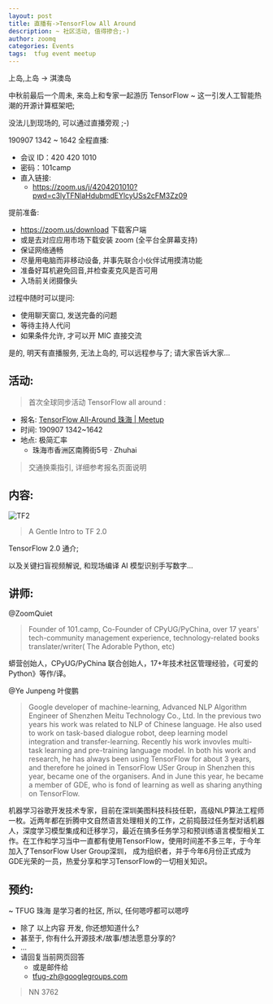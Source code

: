 ```yaml
---
layout: post
title: 直播有->TensorFlow All Around
description: ~ 社区活动, 值得掺合;-)
author: zoomq
categories: Events
tags:  tfug event meetup
---
```



上岛,上岛 -> 淇澳岛

中秋前最后一个周未, 来岛上和专家一起游历 TensorFlow ~ 
这一引发人工智能热潮的开源计算框架吧;

没法儿到现场的, 可以通过直播旁观 ;-)

<!--more-->


190907 1342 ~ 1642 全程直播:

- 会议 ID：420 420 1010
- 密码：101camp
- 直入链接:
    + https://zoom.us/j/4204201010?pwd=c3lyTFNlaHdubmdEYlcyUSs2cFM3Zz09

提前准备:

- https://zoom.us/download 下载客户端
- 或是去对应应用市场下载安装 zoom (全平台全屏幕支持)
- 保证网络通畅
- 尽量用电脑而非移动设备, 并事先联合小伙伴试用摸清功能
- 准备好耳机避免回音,并检查麦克风是否可用
- 入场前关闭摄像头

过程中随时可以提问:

- 使用聊天窗口, 发送完备的问题
- 等待主持人代问
- 如果条件允许, 才可以开 MIC 直接交流

是的, 明天有直播服务, 无法上岛的, 可以远程参与了;
请大家告诉大家...


## 活动:
> 首次全球同步活动 TensorFlow all around :

- 报名: [TensorFlow All\-Around 珠海 \| Meetup](https://www.meetup.com/TensorFlow-User-Group-Zhuhai/events/264053619/)
- 时间: 190907 1342~1642
- 地点: 极简汇率
    + 珠海市香洲区南腾街5号 · Zhuhai

> 交通换乘指引, 详细参考报名页面说明

## 内容:

![TF2](https://ipic.zoomquiet.top/2019-09-06-ScreenShot%202019-09-06%2016.48.44.jpg)

> A Gentle Intro to TF 2.0

TensorFlow 2.0 通介;


以及关键扫盲视频解说, 和现场编译 AI 模型识别手写数字...


## 讲师:

@ZoomQuiet

> Founder of 101.camp, Co-Founder of CPyUG/PyChina, over 17 years' tech-community management experience, technology-related books translater/writer( The Adorable Python, etc)

蟒营创始人，CPyUG/PyChina 联合创始人，17+年技术社区管理经验，《可爱的 Python》等作/译。


@Ye Junpeng 叶俊鹏

> Google developer of machine-learning, Advanced NLP Algorithm Engineer of Shenzhen Meitu Technology Co., Ltd. In the previous two years his work was related to NLP of Chinese language. He also used to work on task-based dialogue robot, deep learning model integration and transfer-learning. Recently his work invovles multi-task learning and pre-training language model. In both his work and research, he has always been using TensorFlow for about 3 years, and therefore he joined in TensorFlow USer Group in Shenzhen this year, became one of the organisers. And in June this year, he became a member of GDE, who is fond of learning as well as sharing anything on TensorFlow.

机器学习谷歌开发技术专家，目前在深圳美图科技科技任职，高级NLP算法工程师一枚。近两年都在折腾中文自然语言处理相关的工作，之前捣鼓过任务型对话机器人，深度学习模型集成和迁移学习，最近在搞多任务学习和预训练语言模型相关工作。在工作和学习当中一直都有使用TensorFlow，使用时间差不多三年，于今年加入了TensorFlow User Group深圳， 成为组织者，并于今年6月份正式成为GDE光荣的一员，热爱分享和学习TensorFlow的一切相关知识。


## 预约:
~ TFUG 珠海 是学习者的社区, 所以, 任何嗯哼都可以嗯哼

- 除了 以上内容 开发, 你还想知道什么?
- 甚至于, 你有什么开源技术/故事/想法愿意分享的?
- ...
- 请回复当前网页回答
    + 或是邮件给
    + tfug-zh@googlegroups.com



> NN 3762


